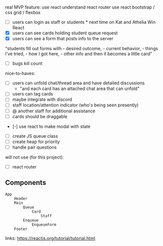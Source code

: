 real MVP feature: 
use react
understand react router
use react bootstrap / css grid / flexbox
- [ ] users can login as staff or students * next time on Kat and Athelia Win React
- [x] users can see cards holding student queue request
- [x] users can see a form that posts info to the server

"students fill out forms with
    - desired outcome, 
    - current behavior, 
    - things I've tried, 
    - how I got here, 
    - other info
    and then it becomes a little card"
- [ ] bugs kill count

nice-to-haves:
- [ ] users can unfold chat/thread area and have detailed discussions
    - "and each card has an attached chat area that can unfold"
- [ ] users can tag cards
- [ ] maybe integrate with discord
- [ ] staff location/attention indicator (who's being seen presently)
- [ ] @ another staff for additional assistance
- [ ] cards should be draggable
- [-] use react to make modal with state
- [ ] create JS queue class
- [ ] create heap for priority
- [ ] handle pair questions

will not use (for this project):
- [ ] react router
 
Components
----------
    App
        Header
        Main
            Queue
                Card
                    Staff
            Enqueue
                EnqueueForm
        Footer
 






links:
https://reactjs.org/tutorial/tutorial.html